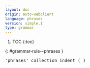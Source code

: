 ```yaml
---
layout: doc
origin: auto-webclient
language: phrases
version: simple.1
type: grammar
---
```


1. TOC
{:toc}


{: #grammar-rule--phrases }
<div class="language-js highlighter-rouge">
<div class="highlight">
<pre class="highlight language-js code-custom">
'<span class="token string">phrases</span>' collection indent ( )
</pre>
</div>
</div>
